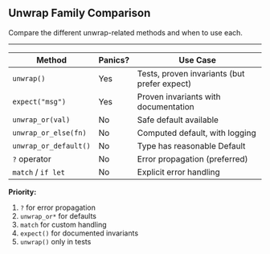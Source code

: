 ## Unwrap Family Comparison

Compare the different unwrap-related methods and when to use each.

---

| Method | Panics? | Use Case |
|--------|---------|----------|
| `unwrap()` | Yes | Tests, proven invariants (but prefer expect) |
| `expect("msg")` | Yes | Proven invariants with documentation |
| `unwrap_or(val)` | No | Safe default available |
| `unwrap_or_else(fn)` | No | Computed default, with logging |
| `unwrap_or_default()` | No | Type has reasonable Default |
| `?` operator | No | Error propagation (preferred) |
| `match` / `if let` | No | Explicit error handling |

**Priority:**
1. `?` for error propagation
2. `unwrap_or*` for defaults
3. `match` for custom handling
4. `expect()` for documented invariants
5. `unwrap()` only in tests

